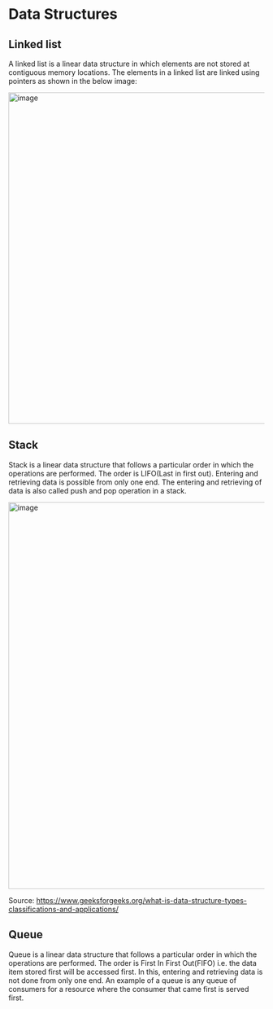 # Data Structures

## Linked list
A linked list is a linear data structure in which elements are not stored at contiguous memory locations. The elements in a linked list are linked using pointers as shown in the below image: 

<img width="651" alt="image" src="https://github.com/mello-vanessa/Datastructure/assets/35430464/9d887a0b-183c-4afa-a150-be7ec2e96ac2">

## Stack
Stack is a linear data structure that follows a particular order in which the operations are performed. The order is LIFO(Last in first out). Entering and retrieving data is possible from only one end. The entering and retrieving of data is also called push and pop operation in a stack. 

<img width="760" alt="image" src="https://github.com/mello-vanessa/Datastructure/assets/35430464/0a724ceb-4258-4b43-a323-9011f667b390">

Source: https://www.geeksforgeeks.org/what-is-data-structure-types-classifications-and-applications/

## Queue
Queue is a linear data structure that follows a particular order in which the operations are performed. The order is First In First Out(FIFO) i.e. the data item stored first will be accessed first. In this, entering and retrieving data is not done from only one end. An example of a queue is any queue of consumers for a resource where the consumer that came first is served first.